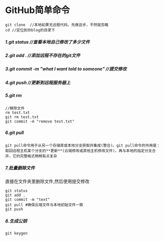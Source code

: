 # GitHub简单命令

```git
git clone  //本地如果无远程代码，先做这步，不然就忽略
cd //定位到你blog的目录下
```

##### 1.git status //查看本地自己修改了多少文件

##### 2.git add . //添加远程不存在的git文件

##### 3.git commit  -m "what I want told to someone" //提交修改

##### 4.git push  //更新到远程服务器上

##### 5.git rm 

~~~
//移除文件
rm test.txt
git rm test.txt
git commit -m "remove test.txt"
~~~

##### 6.git pull

~~~
git pull命令用于从另一个存储库或本地分支获取并集成(整合)。git pull命令的作用是：取回远程主机某个分支的**更新**(云端修改或其他主机修改文件)，再与本地的指定分支合并，它的完整格式稍稍有点复杂
~~~

##### 7.批量删除文件

直接在文件夹里删除文件,然后使用提交修改

~~~
git status
git add .
git commit -m "text"
git pull #确保云端文件与本地初始文件一致
git push
~~~

##### 8.生成公钥

```
git keygen
```


